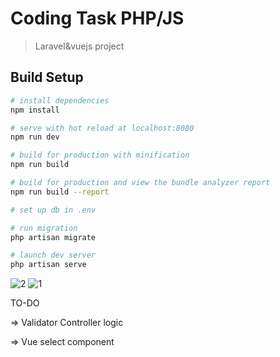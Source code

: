 # Coding Task PHP/JS

> Laravel&vuejs project

## Build Setup

``` bash
# install dependencies
npm install

# serve with hot reload at localhost:8080
npm run dev

# build for production with minification
npm run build

# build for production and view the bundle analyzer report
npm run build --report

# set up db in .env

# run migration
php artisan migrate

# launch dev server
php artisan serve
```


![2](https://user-images.githubusercontent.com/55706752/120185345-95dd5b80-c201-11eb-9788-d253f8322a76.PNG)
![1](https://user-images.githubusercontent.com/55706752/120185349-970e8880-c201-11eb-9cd5-8c1ec76588da.PNG)

TO-DO

=> Validator Controller logic

=> Vue select component
